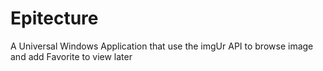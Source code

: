 # Epitecture
A Universal Windows Application that use the imgUr API to browse image and add Favorite to view later

